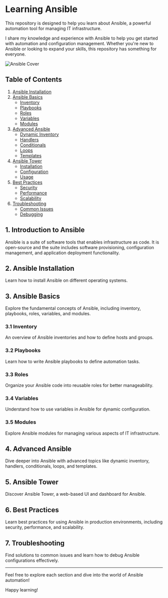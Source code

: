 # Learning Ansible

This repository is designed to help you learn about Ansible, a powerful automation tool for managing IT infrastructure.

I share my knowledge and experience with Ansible to help you get started with automation and configuration management. Whether you're new to Ansible or looking to expand your skills, this repository has something for everyone.

![Ansible Cover](https://www.linkedin.com/in/stephen-gashoka-software-engineer)

## Table of Contents

1. [Ansible Installation](installation)
2. [Ansible Basics](basics)
   - [Inventory](ansible-basics/inventory)
   - [Playbooks](ansible-basics/playbooks)
   - [Roles](ansible-basics/roles)
   - [Variables](ansible-basics/variables)
   - [Modules](ansible-basics/modules)
3. [Advanced Ansible](advanced)
   - [Dynamic Inventory](advanced-ansible/dynamic-inventory)
   - [Handlers](advanced-ansible/handlers)
   - [Conditionals](advanced-ansible/conditionals)
   - [Loops](advanced-ansible/loops)
   - [Templates](advanced-ansible/templates)
4. [Ansible Tower](tower)
   - [Installation](ansible-tower/installation)
   - [Configuration](ansible-tower/configuration)
   - [Usage](ansible-tower/usage)
5. [Best Practices](best-practices)
   - [Security](best-practices/security)
   - [Performance](best-practices/performance)
   - [Scalability](best-practices/scalability)
6. [Troubleshooting](troubleshooting)
   - [Common Issues](troubleshooting/common-issues)
   - [Debugging](troubleshooting/debugging)

## 1. Introduction to Ansible

Ansible is a suite of software tools that enables infrastructure as code. It is open-source and the suite includes software provisioning, configuration management, and application deployment functionality.

## 2. Ansible Installation

Learn how to install Ansible on different operating systems.

## 3. Ansible Basics

Explore the fundamental concepts of Ansible, including inventory, playbooks, roles, variables, and modules.

### 3.1 Inventory

An overview of Ansible inventories and how to define hosts and groups.

### 3.2 Playbooks

Learn how to write Ansible playbooks to define automation tasks.

### 3.3 Roles

Organize your Ansible code into reusable roles for better manageability.

### 3.4 Variables

Understand how to use variables in Ansible for dynamic configuration.

### 3.5 Modules

Explore Ansible modules for managing various aspects of IT infrastructure.

## 4. Advanced Ansible

Dive deeper into Ansible with advanced topics like dynamic inventory, handlers, conditionals, loops, and templates.

## 5. Ansible Tower

Discover Ansible Tower, a web-based UI and dashboard for Ansible.

## 6. Best Practices

Learn best practices for using Ansible in production environments, including security, performance, and scalability.

## 7. Troubleshooting

Find solutions to common issues and learn how to debug Ansible configurations effectively.

---

Feel free to explore each section and dive into the world of Ansible automation!

Happy learning!
